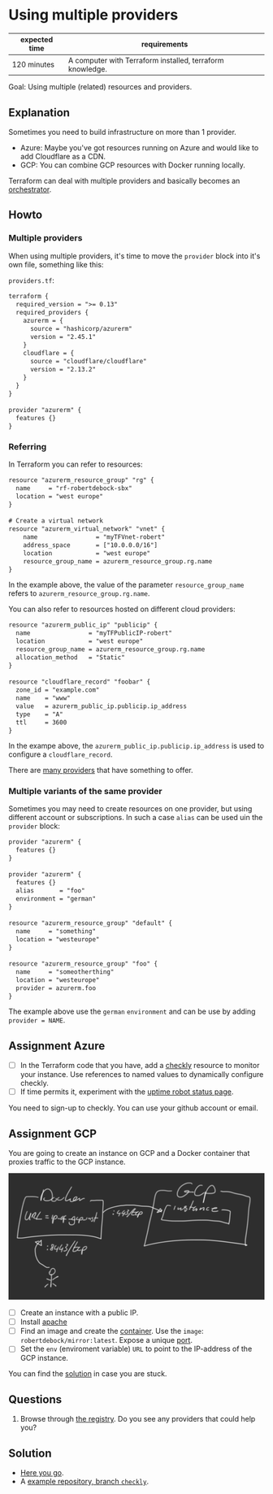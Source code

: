 # Using multiple providers

|expected time|requirements                                             |
|-------------|---------------------------------------------------------|
|120 minutes  |A computer with Terraform installed, terraform knowledge.|

Goal: Using multiple (related) resources and providers.

## Explanation

Sometimes you need to build infrastructure on more than 1 provider.

- Azure: Maybe you've got resources running on Azure and would like to add Cloudflare as a CDN.
- GCP: You can combine GCP resources with Docker running locally.

Terraform can deal with multiple providers and basically becomes an [orchestrator](https://en.wikipedia.org/wiki/Orchestration_(computing)).

## Howto

### Multiple providers

When using multiple providers, it's time to move the `provider` block into it's own file, something like this:

`providers.tf`:

```hcl
terraform {
  required_version = ">= 0.13"
  required_providers {
    azurerm = {
      source = "hashicorp/azurerm"
      version = "2.45.1"
    }
    cloudflare = {
      source = "cloudflare/cloudflare"
      version = "2.13.2"
    }
  }
}

provider "azurerm" {
  features {}
}
```

### Referring

In Terraform you can refer to resources:

```
resource "azurerm_resource_group" "rg" {
  name     = "rf-robertdebock-sbx"
  location = "west europe"
}

# Create a virtual network
resource "azurerm_virtual_network" "vnet" {
    name                = "myTFVnet-robert"
    address_space       = ["10.0.0.0/16"]
    location            = "west europe"
    resource_group_name = azurerm_resource_group.rg.name
}
```

In the example above, the value of the parameter `resource_group_name` refers to `azurerm_resource_group.rg.name`.

You can also refer to resources hosted on different cloud providers:

```
resource "azurerm_public_ip" "publicip" {
  name                = "myTFPublicIP-robert"
  location            = "west europe"
  resource_group_name = azurerm_resource_group.rg.name
  allocation_method   = "Static"
}

resource "cloudflare_record" "foobar" {
  zone_id = "example.com"
  name    = "www"
  value   = azurerm_public_ip.publicip.ip_address
  type    = "A"
  ttl     = 3600
}
```

In the exampe above, the `azurerm_public_ip.publicip.ip_address` is used to configure a `cloudflare_record`.

There are [many providers](https://registry.terraform.io/browse/providers) that have something to offer.

### Multiple variants of the same provider

Sometimes you may need to create resources on one provider, but using different account or subscriptions. In such a case `alias` can be used uin the `provider` block:

```hcl
provider "azurerm" {
  features {}
}

provider "azurerm" {
  features {}
  alias       = "foo"
  environment = "german"
}

resource "azurerm_resource_group" "default" {
  name     = "something"
  location = "westeurope"
}

resource "azurerm_resource_group" "foo" {
  name     = "someotherthing"
  location = "westeurope"
  provider = azurerm.foo
}
```

The example above use the `german` `environment` and can be use by adding `provider = NAME`.

## Assignment Azure

- [ ] In the Terraform code that you have, add a [checkly](https://www.checklyhq.com/) resource to monitor your instance. Use references to named values to dynamically configure checkly.
- [ ] If time permits it, experiment with the [uptime robot status page](https://registry.terraform.io/providers/louy/uptimerobot/latest/docs).

You need to sign-up to checkly. You can use your github account or email.

## Assignment GCP

You are going to create an instance on GCP and a Docker container that proxies traffic to the GCP instance.

![architecture](images/gcp-docker.png "Architecture")

- [ ] Create an instance with a public IP.
- [ ] Install [apache](https://github.com/robertdebock/terraform-gcp-docker/blob/master/script.sh)
- [ ] Find an image and create the [container](https://registry.terraform.io/providers/kreuzwerker/docker/latest/docs/resources/container). Use the `image`: `robertdebock/mirror:latest`. Expose a unique [port](https://registry.terraform.io/providers/kreuzwerker/docker/latest/docs/resources/container#example).
- [ ] Set the `env` (enviroment variable) `URL` to point to the IP-address of the GCP instance.

You can find the [solution](https://github.com/robertdebock/terraform-gcp-docker) in case you are stuck.

## Questions

1. Browse through [the registry](https://registry.terraform.io/browse/providers). Do you see any providers that could help you?

## Solution

- [Here you go](multiple-resources-solution.md).
- A [example repository, branch `checkly`](https://github.com/robertdebock/learn-terraform-azure/tree/checkly).

